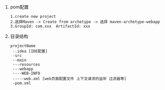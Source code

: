 1. pom配置

   ```
   1.create new project
   2.选择Maven -> Create from archetype -> 选择 maven-archetype-webapp
   3.GroupId: com.xxx  ArtifactId: xxx
   ```

2. 目录结构

   ```
   projectName
    -.idea [IDE配置]
    -src
    --main
    ---resources
    ---webapp
    ----WEB-INFO
    -----web.xml [web页面配置文件 上下文请求的监听 过滤器等]
    -pom.xml
   ```

   

